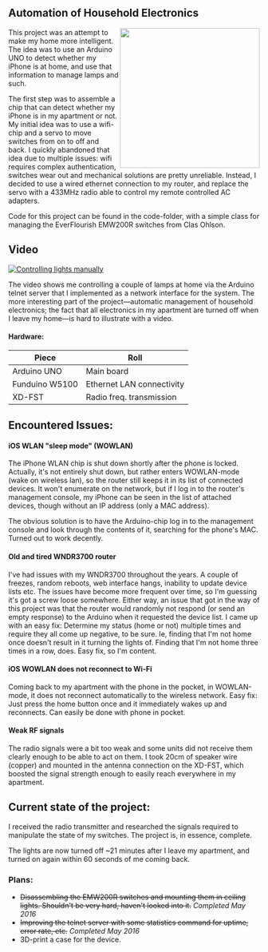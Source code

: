 ## Automation of Household Electronics

<img align="right" alt="" src="https://raw.githubusercontent.com/philiparvidsson/phil-phone-home/master/photos/DSC_9461.jpg" width="280px" height="280px" />

This project was an attempt to make my home more intelligent. The idea was to use an Arduino UNO to detect whether my iPhone is at home, and use that information to manage lamps and such.

The first step was to assemble a chip that can detect whether my iPhone is in my apartment or not. My initial idea was to use a wifi-chip and a servo to move switches from on to off and back. I quickly abandoned that idea due to multiple issues: wifi requires complex authentication, switches wear out and mechanical solutions are pretty unreliable. Instead, I decided to use a wired ethernet connection to my router, and replace the servo with a 433MHz radio able to control my remote controlled AC adapters.

Code for this project can be found in the code-folder, with a simple class for managing the EverFlourish EMW200R switches from Clas Ohlson.

## Video

[![Controlling lights manually](https://img.youtube.com/vi/anmDG1T86Gg/0.jpg)](https://youtu.be/anmDG1T86Gg)

The video shows me controlling a couple of lamps at home via the Arduino telnet server that I implemented as a network interface for the system. The more interesting part of the project—automatic management of household electronics; the fact that all electronics in my apartment are turned off when I leave my home—is hard to illustrate with a video.

#### Hardware:

| Piece          | Roll                      |
| -------------- | ------------------------- |
| Arduino UNO    | Main board                |
| Funduino W5100 | Ethernet LAN connectivity |
| XD-FST         | Radio freq. transmission  |

## Encountered Issues:

#### iOS WLAN "sleep mode" (WOWLAN)

The iPhone WLAN chip is shut down shortly after the phone is locked. Actually, it's not entirely shut down, but rather enters WOWLAN-mode (wake on wireless lan), so the router still keeps it in its list of connected devices. It won't enumerate on the network, but if I log in to the router's management console, my iPhone can be seen in the list of attached devices, though without an IP address (only a MAC address).

The obvious solution is to have the Arduino-chip log in to the management console and look through the contents of it, searching for the phone's MAC. Turned out to work decently.

#### Old and tired WNDR3700 router

I've had issues with my WNDR3700 throughout the years. A couple of freezes, random reboots, web interface hangs, inability to update device lists etc. The issues have become more frequent over time, so I'm guessing it's got a screw loose somewhere. Either way, an issue that got in the way of this project was that the router would randomly not respond (or send an empty response) to the Arduino when it requested the device list. I came up with an easy fix: Determine my status (home or not) multiple times and require they all come up negative, to be sure. Ie, finding that I'm not home once doesn't result in it turning the lights of. Finding that I'm not home three times in a row, does. Easy fix, so I'm content.

#### iOS WOWLAN does not reconnect to Wi-Fi

Coming back to my apartment with the phone in the pocket, in WOWLAN-mode, it does not reconnect automatically to the wireless network. Easy fix: Just press the home button once and it immediately wakes up and reconnects. Can easily be done with phone in pocket.

#### Weak RF signals

The radio signals were a bit too weak and some units did not receive them clearly enough to be able to act on them. I took 20cm of speaker wire (copper) and mounted in the antenna connection on the XD-FST, which boosted the signal strength enough to easily reach everywhere in my apartment.

## Current state of the project:

I received the radio transmitter and researched the signals required to manipulate the state of my switches. The project is, in essence, complete.

The lights are now turned off ~21 minutes after I leave my apartment, and turned on again within 60 seconds of me coming back.

### Plans:

* ~~Disassembling the EMW200R switches and mounting them in ceiling lights. Shouldn't be very hard, haven't looked into it.~~ 
*Completed May 2016*
* ~~Improving the telnet server with some statistics command for uptime, error rate, etc.~~ *Completed May 2016*
* 3D-print a case for the device.

